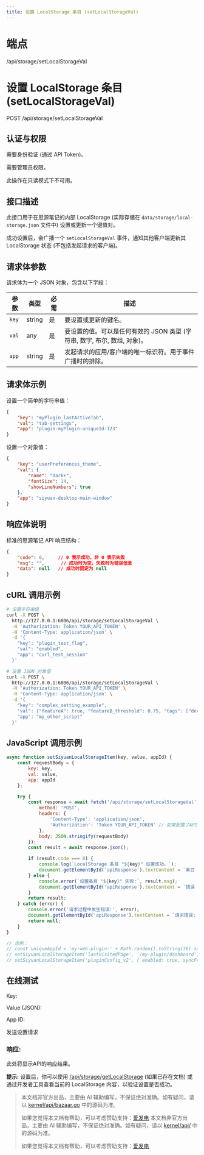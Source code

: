 ```yaml
---
title: 设置 LocalStorage 条目 (setLocalStorageVal)
---
```

# 端点

/api/storage/setLocalStorageVal

# 设置 LocalStorage 条目 (setLocalStorageVal)

POST /api/storage/setLocalStorageVal

## 认证与权限

需要身份验证 (通过 API Token)。

需要管理员权限。

此操作在只读模式下不可用。

## 接口描述

此接口用于在思源笔记的内部 LocalStorage (实际存储在 `data/storage/local-storage.json` 文件中) 设置或更新一个键值对。

成功设置后，会广播一个 `setLocalStorageVal` 事件，通知其他客户端更新其 LocalStorage 状态 (不包括发起请求的客户端)。

## 请求体参数

请求体为一个 JSON 对象，包含以下字段：

| 参数 | 类型 | 必需 | 描述 |
| --- | --- | --- | --- |
| `key` | string | 是 | 要设置或更新的键名。 |
| `val` | any | 是 | 要设置的值。可以是任何有效的 JSON 类型 (字符串, 数字, 布尔, 数组, 对象)。 |
| `app` | string | 是 | 发起请求的应用/客户端的唯一标识符。用于事件广播时的排除。 |

## 请求体示例

设置一个简单的字符串值：

```json
{
    "key": "myPlugin_lastActiveTab",
    "val": "tab-settings",
    "app": "plugin-myPlugin-uniqueId-123"
}
```

设置一个对象值：

```json
{
    "key": "userPreferences_theme",
    "val": {
        "name": "Dark+",
        "fontSize": 14,
        "showLineNumbers": true
    },
    "app": "siyuan-desktop-main-window"
}
```

## 响应体说明

标准的思源笔记 API 响应结构：

```json
{
    "code": 0,     // 0 表示成功，非 0 表示失败
    "msg": "",      // 成功时为空，失败时为错误信息
    "data": null   // 成功时固定为 null
}
```

## cURL 调用示例

```bash
# 设置字符串值
curl -X POST \
  http://127.0.0.1:6806/api/storage/setLocalStorageVal \
  -H 'Authorization: Token YOUR_API_TOKEN' \
  -H 'Content-Type: application/json' \
  -d '{
    "key": "plugin_test_flag",
    "val": "enabled",
    "app": "curl_test_session"
  }'

# 设置 JSON 对象值
curl -X POST \
  http://127.0.0.1:6806/api/storage/setLocalStorageVal \
  -H 'Authorization: Token YOUR_API_TOKEN' \
  -H 'Content-Type: application/json' \
  -d '{
    "key": "complex_setting_example",
    "val": {"featureA": true, "featureB_threshold": 0.75, "tags": ["dev", "test"]},
    "app": "my_other_script"
  }'
```

## JavaScript 调用示例

```javascript
async function setSiyuanLocalStorageItem(key, value, appId) {
    const requestBody = {
        key: key,
        val: value,
        app: appId
    };

    try {
        const response = await fetch('/api/storage/setLocalStorageVal', {
            method: 'POST',
            headers: {
                'Content-Type': 'application/json',
                'Authorization': 'Token YOUR_API_TOKEN' // 如果配置了API Token
            },
            body: JSON.stringify(requestBody)
        });
        const result = await response.json();

        if (result.code === 0) {
            console.log(`LocalStorage 条目 "${key}" 设置成功。`);
            document.getElementById('apiResponse').textContent = `条目 "${key}" 已设置为: ${JSON.stringify(value, null, 2)}`;
        } else {
            console.error(`设置条目 "${key}" 失败:`, result.msg);
            document.getElementById('apiResponse').textContent = `错误 ${result.code}: ${result.msg}`;
        }
        return result;
    } catch (error) {
        console.error('请求过程中发生错误:', error);
        document.getElementById('apiResponse').textContent = `请求错误: ${error.message}`;
        return null;
    }
}

// 示例：
// const uniqueAppId = 'my-web-plugin-' + Math.random().toString(36).substring(2);
// setSiyuanLocalStorageItem('lastVisitedPage', '/my-plugin/dashboard', uniqueAppId);
// setSiyuanLocalStorageItem('pluginConfig_v2', { enabled: true, syncFrequency: 'daily' }, uniqueAppId);
```

## 在线测试

Key: 

Value (JSON):

App ID: 

发送设置请求

### 响应:

此处将显示API的响应结果。

**提示:** 设置后，你可以使用 [/api/storage/getLocalStorage](./getLocalStorage.html) (如果已存在文档) 或通过开发者工具查看当前的 LocalStorage 内容，以验证设置是否成功。
> 本文档非官方出品，主要由 AI 辅助编写，不保证绝对准确。如有疑问，请以 [kernel/api/bazaar.go](https://github.com/siyuan-note/siyuan/blob/master/kernel/api/bazaar.go) 中的源码为准。
> 
> 如果您觉得本文档有帮助，可以考虑赞助支持：[爱发电](https://afdian.com/a/leolee9086?tab=feed)
> 本文档非官方出品，主要由 AI 辅助编写，不保证绝对准确。如有疑问，请以 [kernel/api/](https://github.com/siyuan-note/siyuan/blob/master/kernel/api/) 中的源码为准。
> 
> 如果您觉得本文档有帮助，可以考虑赞助支持：[爱发电](https://afdian.com/a/leolee9086?tab=feed)
